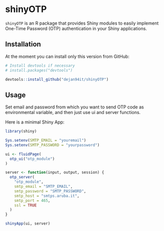 # shinyOTP

`shinyOTP` is an R package that provides Shiny modules to easily implement One-Time Password (OTP) authentication in your Shiny applications.

## Installation

At the moment you can install only this version from GitHub:

```r
# Install devtools if necessary
# install.packages("devtools")

devtools::install_github("dejan94it/shinyOTP")
```
## Usage
Set email and password from which you want to send OTP code as environmental variable, and then just use ui and server functions.

Here is a minimal Shiny App:

```r
library(shiny)

Sys.setenv(SMTP_EMAIL = "youremail")
Sys.setenv(SMTP_PASSWORD = "yourpassword")

ui <- fluidPage(
  otp_ui("otp_module") 
)

server <- function(input, output, session) {
  otp_server(
    "otp_module",              
    smtp_email = "SMTP_EMAIL",      
    smtp_password = "SMTP_PASSWORD",
    smtp_host = "smtps.aruba.it",        
    smtp_port = 465,                            
    ssl = TRUE                                 
  )
}

shinyApp(ui, server)

```

